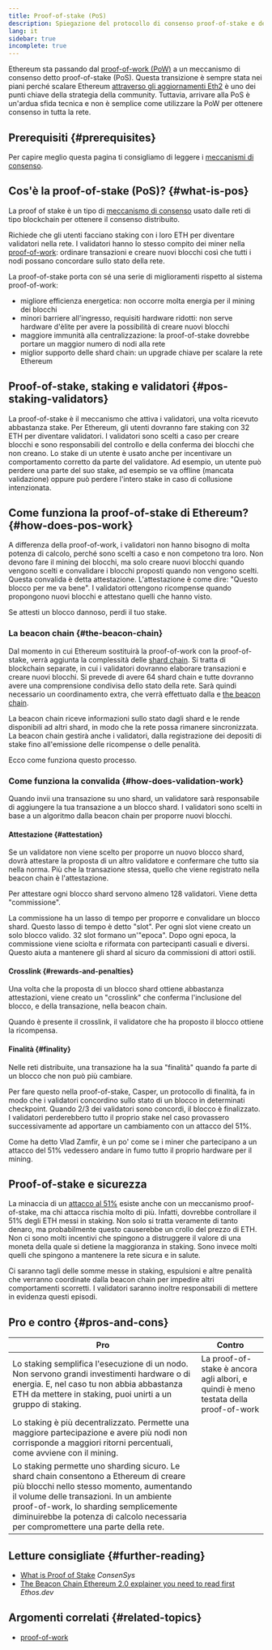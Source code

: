 ```yaml
---
title: Proof-of-stake (PoS)
description: Spiegazione del protocollo di consenso proof-of-stake e del suo ruolo in Ethereum.
lang: it
sidebar: true
incomplete: true
---
```


Ethereum sta passando dal [proof-of-work (PoW)](/developers/docs/consensus-mechanisms/pow/) a un meccanismo di consenso detto proof-of-stake (PoS). Questa transizione è sempre stata nei piani perché scalare Ethereum [attraverso gli aggiornamenti Eth2](/upgrades/) è uno dei punti chiave della strategia della community. Tuttavia, arrivare alla PoS è un'ardua sfida tecnica e non è semplice come utilizzare la PoW per ottenere consenso in tutta la rete.

## Prerequisiti {#prerequisites}

Per capire meglio questa pagina ti consigliamo di leggere i [meccanismi di consenso](/developers/docs/consensus-mechanisms/).

## Cos'è la proof-of-stake (PoS)? {#what-is-pos}

La proof of stake è un tipo di [meccanismo di consenso](/developers/docs/consensus-mechanisms/) usato dalle reti di tipo blockchain per ottenere il consenso distribuito.

Richiede che gli utenti facciano staking con i loro ETH per diventare validatori nella rete. I validatori hanno lo stesso compito dei miner nella [proof-of-work](/developers/docs/consensus-mechanisms/pow/): ordinare transazioni e creare nuovi blocchi così che tutti i nodi possano concordare sullo stato della rete.

La proof-of-stake porta con sé una serie di miglioramenti rispetto al sistema proof-of-work:

- migliore efficienza energetica: non occorre molta energia per il mining dei blocchi
- minori barriere all'ingresso, requisiti hardware ridotti: non serve hardware d'èlite per avere la possibilità di creare nuovi blocchi
- maggiore immunità alla centralizzazione: la proof-of-stake dovrebbe portare un maggior numero di nodi alla rete
- miglior supporto delle shard chain: un upgrade chiave per scalare la rete Ethereum

## Proof-of-stake, staking e validatori {#pos-staking-validators}

La proof-of-stake è il meccanismo che attiva i validatori, una volta ricevuto abbastanza stake. Per Ethereum, gli utenti dovranno fare staking con 32 ETH per diventare validatori. I validatori sono scelti a caso per creare blocchi e sono responsabili del controllo e della conferma dei blocchi che non creano. Lo stake di un utente è usato anche per incentivare un comportamento corretto da parte del validatore. Ad esempio, un utente può perdere una parte del suo stake, ad esempio se va offline (mancata validazione) oppure può perdere l'intero stake in caso di collusione intenzionata.

## Come funziona la proof-of-stake di Ethereum? {#how-does-pos-work}

A differenza della proof-of-work, i validatori non hanno bisogno di molta potenza di calcolo, perché sono scelti a caso e non competono tra loro. Non devono fare il mining dei blocchi, ma solo creare nuovi blocchi quando vengono scelti e convalidare i blocchi proposti quando non vengono scelti. Questa convalida è detta attestazione. L'attestazione è come dire: "Questo blocco per me va bene". I validatori ottengono ricompense quando propongono nuovi blocchi e attestano quelli che hanno visto.

Se attesti un blocco dannoso, perdi il tuo stake.

### La beacon chain {#the-beacon-chain}

Dal momento in cui Ethereum sostituirà la proof-of-work con la proof-of-stake, verrà aggiunta la complessità delle [shard chain](/upgrades/shard-chains/). Si tratta di blockchain separate, in cui i validatori dovranno elaborare transazioni e creare nuovi blocchi. Si prevede di avere 64 shard chain e tutte dovranno avere una comprensione condivisa dello stato della rete. Sarà quindi necessario un coordinamento extra, che verrà effettuato dalla e [the beacon chain](/upgrades/beacon-chain/).

La beacon chain riceve informazioni sullo stato dagli shard e le rende disponibili ad altri shard, in modo che la rete possa rimanere sincronizzata. La beacon chain gestirà anche i validatori, dalla registrazione dei depositi di stake fino all'emissione delle ricompense o delle penalità.

Ecco come funziona questo processo.

### Come funziona la convalida {#how-does-validation-work}

Quando invii una transazione su uno shard, un validatore sarà responsabile di aggiungere la tua transazione a un blocco shard. I validatori sono scelti in base a un algoritmo dalla beacon chain per proporre nuovi blocchi.

#### Attestazione {#attestation}

Se un validatore non viene scelto per proporre un nuovo blocco shard, dovrà attestare la proposta di un altro validatore e confermare che tutto sia nella norma. Più che la transazione stessa, quello che viene registrato nella beacon chain è l'attestazione.

Per attestare ogni blocco shard servono almeno 128 validatori. Viene detta "commissione".

La commissione ha un lasso di tempo per proporre e convalidare un blocco shard. Questo lasso di tempo è detto "slot". Per ogni slot viene creato un solo blocco valido. 32 slot formano un'"epoca". Dopo ogni epoca, la commissione viene sciolta e riformata con partecipanti casuali e diversi. Questo aiuta a mantenere gli shard al sicuro da commissioni di attori ostili.

#### Crosslink {#rewards-and-penalties}

Una volta che la proposta di un blocco shard ottiene abbastanza attestazioni, viene creato un "crosslink" che conferma l'inclusione del blocco, e della transazione, nella beacon chain.

Quando è presente il crosslink, il validatore che ha proposto il blocco ottiene la ricompensa.

#### Finalità {#finality}

Nelle reti distribuite, una transazione ha la sua "finalità" quando fa parte di un blocco che non può più cambiare.

Per fare questo nella proof-of-stake, Casper, un protocollo di finalità, fa in modo che i validatori concordino sullo stato di un blocco in determinati checkpoint. Quando 2/3 dei validatori sono concordi, il blocco è finalizzato. I validatori perderebbero tutto il proprio stake nel caso provassero successivamente ad apportare un cambiamento con un attacco del 51%.

Come ha detto Vlad Zamfir, è un po' come se i miner che partecipano a un attacco del 51% vedessero andare in fumo tutto il proprio hardware per il mining.

## Proof-of-stake e sicurezza

La minaccia di un [attacco al 51%](https://www.investopedia.com/terms/1/51-attack.asp) esiste anche con un meccanismo proof-of-stake, ma chi attacca rischia molto di più. Infatti, dovrebbe controllare il 51% degli ETH messi in staking. Non solo si tratta veramente di tanto denaro, ma probabilmente questo causerebbe un crollo del prezzo di ETH. Non ci sono molti incentivi che spingono a distruggere il valore di una moneta della quale si detiene la maggioranza in staking. Sono invece molti quelli che spingono a mantenere la rete sicura e in salute.

Ci saranno tagli delle somme messe in staking, espulsioni e altre penalità che verranno coordinate dalla beacon chain per impedire altri comportamenti scorretti. I validatori saranno inoltre responsabili di mettere in evidenza questi episodi.

## Pro e contro {#pros-and-cons}

| Pro                                                                                                                                                                                                                                                                                                             | Contro                                                                              |
| --------------------------------------------------------------------------------------------------------------------------------------------------------------------------------------------------------------------------------------------------------------------------------------------------------------- | ----------------------------------------------------------------------------------- |
| Lo staking semplifica l'esecuzione di un nodo. Non servono grandi investimenti hardware o di energia. E, nel caso tu non abbia abbastanza ETH da mettere in staking, puoi unirti a un gruppo di staking.                                                                                                        | La proof-of-stake è ancora agli albori, e quindi è meno testata della proof-of-work |
| Lo staking è più decentralizzato. Permette una maggiore partecipazione e avere più nodi non corrisponde a maggiori ritorni percentuali, come avviene con il mining.                                                                                                                                             |                                                                                     |
| Lo staking permette uno sharding sicuro. Le shard chain consentono a Ethereum di creare più blocchi nello stesso momento, aumentando il volume delle transazioni. In un ambiente proof-of-work, lo sharding semplicemente diminuirebbe la potenza di calcolo necessaria per compromettere una parte della rete. |                                                                                     |

## Letture consigliate {#further-reading}

- [What is Proof of Stake](https://consensys.net/blog/blockchain-explained/what-is-proof-of-stake/) _ConsenSys_
- [The Beacon Chain Ethereum 2.0 explainer you need to read first](https://ethos.dev/beacon-chain/) _Ethos.dev_

## Argomenti correlati {#related-topics}

- [proof-of-work](/developers/docs/consensus-mechanisms/pow/)
